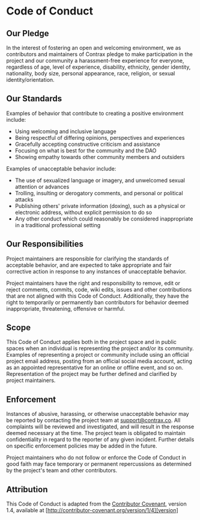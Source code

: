 # Code of Conduct

## Our Pledge

In the interest of fostering an open and welcoming environment, we as
contributors and maintainers of Contrax pledge to make participation in the project and our community a harassment-free experience for everyone, regardless of age, level of experience, disability, ethnicity, gender identity, nationality, body size, personal appearance, race, religion, or sexual identity/orientation.

## Our Standards

Examples of behavior that contribute to creating a positive environment
include:

* Using welcoming and inclusive language
* Being respectful of differing opinions, perspectives and experiences
* Gracefully accepting constructive criticism and assistance
* Focusing on what is best for the community and the DAO
* Showing empathy towards other community members and outsiders

Examples of unacceptable behavior include:

* The use of sexualized language or imagery, and unwelcomed sexual attention or
advances
* Trolling, insulting or derogatory comments, and personal or political attacks
* Publishing others' private information (doxing), such as a physical or electronic address, without explicit permission to do so
* Any other conduct which could reasonably be considered inappropriate in a traditional professional setting

## Our Responsibilities

Project maintainers are responsible for clarifying the standards of acceptable
behavior, and are expected to take appropriate and fair corrective action in
response to any instances of unacceptable behavior.

Project maintainers have the right and responsibility to remove, edit or
reject comments, commits, code, wiki edits, issues and other contributions
that are not aligned with this Code of Conduct. Additionally, they have the right to temporarily or permanently ban contributors for behavior deemed inappropriate, threatening, offensive or harmful.

## Scope

This Code of Conduct applies both in the project space and in public spaces
when an individual is representing the project and/or its community. Examples of
representing a project or community include using an official project email
address, posting from an official social media account, acting as an appointed
representative for an online or offline event, and so on. Representation of the project may be further defined and clarified by project maintainers.

## Enforcement

Instances of abusive, harassing, or otherwise unacceptable behavior may be
reported by contacting the project team at support@contrax.co. All
complaints will be reviewed and investigated, and will result in the response deemed necessary at the time. The project team is obligated to maintain confidentiality in regard to the reporter of any given incident. Further details on specific enforcement policies may be added in the future.

Project maintainers who do not follow or enforce the Code of Conduct in good
faith may face temporary or permanent repercussions as determined by the project's team and other contributors.

## Attribution

This Code of Conduct is adapted from the [Contributor Covenant][homepage], version 1.4, available at [http://contributor-covenant.org/version/1/4][version]

[homepage]: http://contributor-covenant.org
[version]: http://contributor-covenant.org/version/1/4/